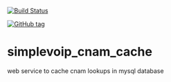 [![Build Status](https://travis-ci.org/jessechoward/simplevoip_cnam_cache.svg?branch=master)](https://travis-ci.org/jessechoward/simplevoip_cnam_cache)

[![GitHub tag](https://img.shields.io/github/tag/jessechoward/simplevoip_cnam_cache.svg)](https://GitHub.com/jessechoward/simplevoip_cnam_cache/tags/)

# simplevoip_cnam_cache
web service to cache cnam lookups in mysql database
